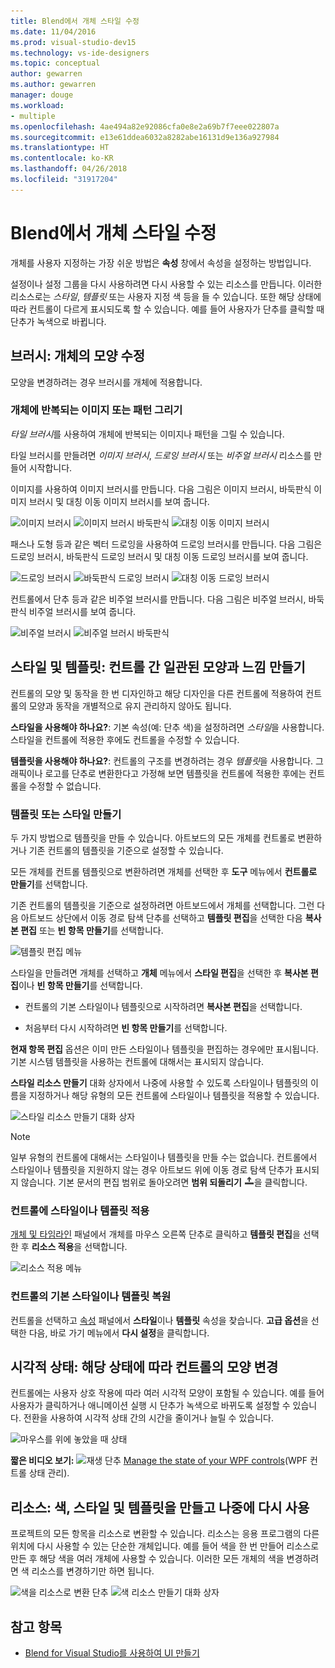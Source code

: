 ```yaml
---
title: Blend에서 개체 스타일 수정
ms.date: 11/04/2016
ms.prod: visual-studio-dev15
ms.technology: vs-ide-designers
ms.topic: conceptual
author: gewarren
ms.author: gewarren
manager: douge
ms.workload:
- multiple
ms.openlocfilehash: 4ae494a82e92086cfa0e8e2a69b7f7eee022807a
ms.sourcegitcommit: e13e61ddea6032a8282abe16131d9e136a927984
ms.translationtype: HT
ms.contentlocale: ko-KR
ms.lasthandoff: 04/26/2018
ms.locfileid: "31917204"
---
```

# <a name="modify-the-style-of-objects-in-blend"></a>Blend에서 개체 스타일 수정

개체를 사용자 지정하는 가장 쉬운 방법은 **속성** 창에서 속성을 설정하는 방법입니다.

설정이나 설정 그룹을 다시 사용하려면 다시 사용할 수 있는 리소스를 만듭니다. 이러한 리소스로는 *스타일*, *템플릿* 또는 사용자 지정 색 등을 들 수 있습니다. 또한 해당 상태에 따라 컨트롤이 다르게 표시되도록 할 수 있습니다. 예를 들어 사용자가 단추를 클릭할 때 단추가 녹색으로 바뀝니다.

## <a name="brushes-modify-the-appearance-of-an-object"></a>브러시: 개체의 모양 수정

모양을 변경하려는 경우 브러시를 개체에 적용합니다.

### <a name="paint-a-repeating-image-or-pattern-on-an-object"></a>개체에 반복되는 이미지 또는 패턴 그리기

*타일 브러시*를 사용하여 개체에 반복되는 이미지나 패턴을 그릴 수 있습니다.

타일 브러시를 만들려면 *이미지 브러시*, *드로잉 브러시* 또는 *비주얼 브러시* 리소스를 만들어 시작합니다.

이미지를 사용하여 이미지 브러시를 만듭니다. 다음 그림은 이미지 브러시, 바둑판식 이미지 브러시 및 대칭 이동 이미지 브러시를 보여 줍니다.

![이미지 브러시](../designers/media/81f84f56-906d-456b-8288-d77da1e01e31.png) ![이미지 브러시 바둑판식](../designers/media/d3782ca8-64da-47a4-a095-c6cdd0fa47a2.png) ![대칭 이동 이미지 브러시](../designers/media/38ae3691-f3f1-4a1e-82ca-c7fa164bf56e.png)

패스나 도형 등과 같은 벡터 드로잉을 사용하여 드로잉 브러시를 만듭니다. 다음 그림은 드로잉 브러시, 바둑판식 드로잉 브러시 및 대칭 이동 드로잉 브러시를 보여 줍니다.

![드로잉 브러시](../designers/media/197666ac-ef57-4c5c-9779-669e991a00a5.png) ![바둑판식 드로잉 브러시](../designers/media/ba09cda3-4cee-40ba-b3d4-edc032158bdc.png) ![대칭 이동 드로잉 브러시](../designers/media/15bf6021-620c-4490-9eae-086153d3f14f.png)

컨트롤에서 단추 등과 같은 비주얼 브러시를 만듭니다. 다음 그림은 비주얼 브러시, 바둑판식 비주얼 브러시를 보여 줍니다.

![비주얼 브러시](../designers/media/fb6c90e0-153c-48fe-b563-e601beac6227.png) ![비주얼 브러시 바둑판식](../designers/media/e261b99f-7d8f-4d91-bc84-19c7beccc255.png)

## <a name="styles-and-templates-create-a-consistent-look-and-feel-across-controls"></a>스타일 및 템플릿: 컨트롤 간 일관된 모양과 느낌 만들기

컨트롤의 모양 및 동작을 한 번 디자인하고 해당 디자인을 다른 컨트롤에 적용하여 컨트롤의 모양과 동작을 개별적으로 유지 관리하지 않아도 됩니다.

**스타일을 사용해야 하나요?**: 기본 속성(예: 단추 색)을 설정하려면 *스타일*을 사용합니다. 스타일을 컨트롤에 적용한 후에도 컨트롤을 수정할 수 있습니다.

**템플릿을 사용해야 하나요?**: 컨트롤의 구조를 변경하려는 경우 *템플릿*을 사용합니다. 그래픽이나 로고를 단추로 변환한다고 가정해 보면 템플릿을 컨트롤에 적용한 후에는 컨트롤을 수정할 수 없습니다.

### <a name="create-a-template-or-style"></a>템플릿 또는 스타일 만들기

두 가지 방법으로 템플릿을 만들 수 있습니다. 아트보드의 모든 개체를 컨트롤로 변환하거나 기존 컨트롤의 템플릿을 기준으로 설정할 수 있습니다.

모든 개체를 컨트롤 템플릿으로 변환하려면 개체를 선택한 후 **도구** 메뉴에서 **컨트롤로 만들기**를 선택합니다.

기존 컨트롤의 템플릿을 기준으로 설정하려면 아트보드에서 개체를 선택합니다. 그런 다음 아트보드 상단에서 이동 경로 탐색 단추를 선택하고 **템플릿 편집**을 선택한 다음 **복사본 편집** 또는 **빈 항목 만들기**를 선택합니다.

![템플릿 편집 메뉴](../designers/media/5ebdb33f-aad2-4c10-a328-5e8b04c56a36.png)

스타일을 만들려면 개체를 선택하고 **개체** 메뉴에서 **스타일 편집**을 선택한 후 **복사본 편집**이나 **빈 항목 만들기**를 선택합니다.

- 컨트롤의 기본 스타일이나 템플릿으로 시작하려면 **복사본 편집**을 선택합니다.

- 처음부터 다시 시작하려면 **빈 항목 만들기**를 선택합니다.

**현재 항목 편집** 옵션은 이미 만든 스타일이나 템플릿을 편집하는 경우에만 표시됩니다. 기본 시스템 템플릿을 사용하는 컨트롤에 대해서는 표시되지 않습니다.

**스타일 리소스 만들기** 대화 상자에서 나중에 사용할 수 있도록 스타일이나 템플릿의 이름을 지정하거나 해당 유형의 모든 컨트롤에 스타일이나 템플릿을 적용할 수 있습니다.

![스타일 리소스 만들기 대화 상자](../designers/media/4818ee6a-ce60-4b79-91c8-3b1871829eea.png)

> [!NOTE]
> 일부 유형의 컨트롤에 대해서는 스타일이나 템플릿을 만들 수는 없습니다. 컨트롤에서 스타일이나 템플릿을 지원하지 않는 경우 아트보드 위에 이동 경로 탐색 단추가 표시되지 않습니다.
> 기본 문서의 편집 범위로 돌아오려면 **범위 되돌리기** ![범위 되돌리기 아이콘](../designers/media/55844eb3-ed98-4f20-aa66-a6f5b23eeb2b.png)을 클릭합니다.

### <a name="apply-a-style-or-template-to-a-control"></a>컨트롤에 스타일이나 템플릿 적용

[개체 및 타임라인](../designers/creating-a-ui-by-using-blend-for-visual-studio.md#tour-of-the-objects-and-timeline-panel) 패널에서 개체를 마우스 오른쪽 단추로 클릭하고 **템플릿 편집**을 선택한 후 **리소스 적용**을 선택합니다.

![리소스 적용 메뉴](../designers/media/dc12debc-7711-47d9-84ce-10322a384397.png)

### <a name="restore-the-default-style-or-template-of-a-control"></a>컨트롤의 기본 스타일이나 템플릿 복원

컨트롤을 선택하고 [속성](../designers/creating-a-ui-by-using-blend-for-visual-studio.md#tour-of-the-properties-panel) 패널에서 **스타일**이나 **템플릿** 속성을 찾습니다. **고급 옵션**을 선택한 다음, 바로 가기 메뉴에서 **다시 설정**을 클릭합니다.

## <a name="visual-states-change-the-appearance-of-a-control-based-on-its-state"></a>시각적 상태: 해당 상태에 따라 컨트롤의 모양 변경

컨트롤에는 사용자 상호 작용에 따라 여러 시각적 모양이 포함될 수 있습니다. 예를 들어 사용자가 클릭하거나 애니메이션 실행 시 단추가 녹색으로 바뀌도록 설정할 수 있습니다. 전환을 사용하여 시각적 상태 간의 시간을 줄이거나 늘릴 수 있습니다.

![마우스를 위에 놓았을 때 상태](../designers/media/a95c671a-5639-40b9-83db-1e6b214330d5.png)

**짧은 비디오 보기:** ![재생 단추](../designers/media/bldadminconsoleinitialconfigicon.PNG) [Manage the state of your WPF controls](https://www.youtube.com/watch?v=m0PlkF5i6uw)(WPF 컨트롤 상태 관리).

## <a name="resources-create-colors-styles-and-templates-and-reuse-them-later"></a>리소스: 색, 스타일 및 템플릿을 만들고 나중에 다시 사용

프로젝트의 모든 항목을 리소스로 변환할 수 있습니다. 리소스는 응용 프로그램의 다른 위치에 다시 사용할 수 있는 단순한 개체입니다. 예를 들어 색을 한 번 만들어 리소스로 만든 후 해당 색을 여러 개체에 사용할 수 있습니다. 이러한 모든 개체의 색을 변경하려면 색 리소스를 변경하기만 하면 됩니다.

![색을 리소스로 변환 단추](../designers/media/89203705-cf66-46e0-b153-52a23cd744f7.png) ![색 리소스 만들기 대화 상자](../designers/media/6bff8b19-3cd5-41a0-bbf9-ff65532d5aae.png)

## <a name="see-also"></a>참고 항목

- [Blend for Visual Studio를 사용하여 UI 만들기](../designers/creating-a-ui-by-using-blend-for-visual-studio.md)